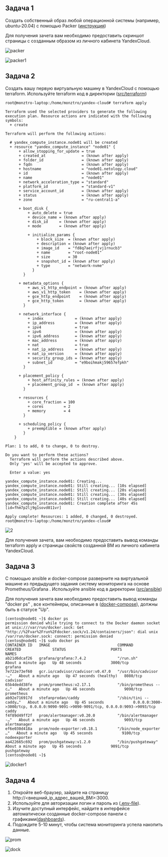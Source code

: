 
## Задача 1

Создать собственный образ  любой операционной системы (например, ubuntu-20.04) с помощью Packer ([инструкция](https://cloud.yandex.ru/docs/tutorials/infrastructure-management/packer-quickstart))

Для получения зачета вам необходимо предоставить скриншот страницы с созданным образом из личного кабинета YandexCloud.

![packer](https://user-images.githubusercontent.com/105611781/216757868-4bf34454-bac6-4de4-9090-e3a69b8d7404.png)

![packer1](https://user-images.githubusercontent.com/105611781/216757881-0539c402-879c-40a7-a483-cb9a5aa13590.png)


## Задача 2

Создать вашу первую виртуальную машину в YandexCloud с помощью terraform. 
Используйте terraform код в директории ([src/terraform](https://github.com/netology-group/virt-homeworks/tree/virt-11/05-virt-04-docker-compose/src/terraform))

```
root@monztro-laptop:/home/monztro/yandex-cloud# terraform apply

Terraform used the selected providers to generate the following execution plan. Resource actions are indicated with the following symbols:
  + create

Terraform will perform the following actions:

  # yandex_compute_instance.node01 will be created
  + resource "yandex_compute_instance" "node01" {
      + allow_stopping_for_update = true
      + created_at                = (known after apply)
      + folder_id                 = (known after apply)
      + fqdn                      = (known after apply)
      + hostname                  = "node01.netology.cloud"
      + id                        = (known after apply)
      + name                      = "node01"
      + network_acceleration_type = "standard"
      + platform_id               = "standard-v1"
      + service_account_id        = (known after apply)
      + status                    = (known after apply)
      + zone                      = "ru-central1-a"

      + boot_disk {
          + auto_delete = true
          + device_name = (known after apply)
          + disk_id     = (known after apply)
          + mode        = (known after apply)

          + initialize_params {
              + block_size  = (known after apply)
              + description = (known after apply)
              + image_id    = "fd8q7aeirfjvj1rnucb3"
              + name        = "root-node01"
              + size        = 30
              + snapshot_id = (known after apply)
              + type        = "network-nvme"
            }
        }

      + metadata_options {
          + aws_v1_http_endpoint = (known after apply)
          + aws_v1_http_token    = (known after apply)
          + gce_http_endpoint    = (known after apply)
          + gce_http_token       = (known after apply)
        }

      + network_interface {
          + index              = (known after apply)
          + ip_address         = (known after apply)
          + ipv4               = true
          + ipv6               = (known after apply)
          + ipv6_address       = (known after apply)
          + mac_address        = (known after apply)
          + nat                = true
          + nat_ip_address     = (known after apply)
          + nat_ip_version     = (known after apply)
          + security_group_ids = (known after apply)
          + subnet_id          = "e9boihmakj59657efpkh"
        }

      + placement_policy {
          + host_affinity_rules = (known after apply)
          + placement_group_id  = (known after apply)
        }

      + resources {
          + core_fraction = 100
          + cores         = 2
          + memory        = 4
        }

      + scheduling_policy {
          + preemptible = (known after apply)
        }
    }

Plan: 1 to add, 0 to change, 0 to destroy.

Do you want to perform these actions?
  Terraform will perform the actions described above.
  Only 'yes' will be accepted to approve.

  Enter a value: yes

yandex_compute_instance.node01: Creating...
yandex_compute_instance.node01: Still creating... [10s elapsed]
yandex_compute_instance.node01: Still creating... [20s elapsed]
yandex_compute_instance.node01: Still creating... [30s elapsed]
yandex_compute_instance.node01: Still creating... [40s elapsed]
yandex_compute_instance.node01: Creation complete after 45s [id=fhm7p2lj9g1sovd011vr]

Apply complete! Resources: 1 added, 0 changed, 0 destroyed.
root@monztro-laptop:/home/monztro/yandex-cloud# 
```

![2](https://user-images.githubusercontent.com/105611781/217668177-ca3c1c59-4720-4b78-b3f4-dfdc1f6d3f17.png)

Для получения зачета, вам необходимо предоставить вывод команды terraform apply и страницы свойств созданной ВМ из личного кабинета YandexCloud.

## Задача 3

С помощью ansible и docker-compose разверните на виртуальной машине из предыдущего задания систему мониторинга на основе Prometheus/Grafana .
Используйте ansible код в директории ([src/ansible](https://github.com/netology-group/virt-homeworks/tree/virt-11/05-virt-04-docker-compose/src/ansible))


Для получения зачета вам необходимо предоставить вывод команды "docker ps" , все контейнеры, описанные в ([docker-compose](https://github.com/netology-group/virt-homeworks/blob/virt-11/05-virt-04-docker-compose/src/ansible/stack/docker-compose.yaml)),  должны быть в статусе "Up".

```
[centos@node01 ~]$ docker ps
permission denied while trying to connect to the Docker daemon socket at unix:///var/run/docker.sock: Get "http://%2Fvar%2Frun%2Fdocker.sock/v1.24/containers/json": dial unix /var/run/docker.sock: connect: permission denied
[centos@node01 ~]$ sudo docker ps
CONTAINER ID   IMAGE                              COMMAND                  CREATED              STATUS                    PORTS                                                                              NAMES
ab21d6dcaf26   grafana/grafana:7.4.2              "/run.sh"                About a minute ago   Up 48 seconds             3000/tcp                                                                           grafana
7e722e73ef60   gcr.io/cadvisor/cadvisor:v0.47.0   "/usr/bin/cadvisor -…"   About a minute ago   Up 47 seconds (healthy)   8080/tcp                                                                           cadvisor
65b4dedd38fe   prom/prometheus:v2.17.1            "/bin/prometheus --c…"   About a minute ago   Up 46 seconds             9090/tcp                                                                           prometheus
ab92e716917d   stefanprodan/caddy                 "/sbin/tini -- caddy…"   About a minute ago   Up 45 seconds             0.0.0.0:3000->3000/tcp, 0.0.0.0:9090-9091->9090-9091/tcp, 0.0.0.0:9093->9093/tcp   caddy
f4f89d49ff2f   prom/alertmanager:v0.20.0          "/bin/alertmanager -…"   About a minute ago   Up 46 seconds             9093/tcp                                                                           alertmanager
ef6e030d418a   prom/node-exporter:v0.18.1         "/bin/node_exporter …"   About a minute ago   Up 45 seconds             9100/tcp                                                                           nodeexporter
aa422665c692   prom/pushgateway:v1.2.0            "/bin/pushgateway"       About a minute ago   Up 45 seconds             9091/tcp                                                                           pushgateway
[centos@node01 ~]$ 
```
![docker1](https://user-images.githubusercontent.com/105611781/217666876-e9b2dd91-dc0d-4efe-b458-7cf7e271bdac.png)


## Задача 4

1. Откройте веб-браузер, зайдите на страницу http://<внешний_ip_адрес_вашей_ВМ>:3000.
2. Используйте для авторизации логин и пароль из ([.env-file](https://github.com/netology-group/virt-homeworks/blob/virt-11/05-virt-04-docker-compose/src/ansible/stack/.env)).
3. Изучите доступный интерфейс, найдите в интерфейсе автоматически созданные docker-compose панели с графиками([dashboards](https://grafana.com/docs/grafana/latest/dashboards/use-dashboards/)).
4. Подождите 5-10 минут, чтобы система мониторинга успела накопить данные.

![prom](https://user-images.githubusercontent.com/105611781/217668397-be8d4632-d962-4997-976f-686d23d8733e.png)

![dock](https://user-images.githubusercontent.com/105611781/217668428-13c9a682-8e2b-4a4b-bcf0-0096955a64a6.png)


